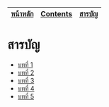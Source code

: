 | [หน้าหลัก](../README.ipynb) | [Contents](contentEN.ipynb) | [สารบัญ](contentTH.ipynb) |
| ---------- | ---------- | -------- |    

# สารบัญ  
- [บทที่ 1](ch1TH/ch1TH.ipynb)
- [บทที่ 2](ch1TH/ch2TH.ipynb)
- [บทที่ 3](ch1TH/ch3TH.ipynb)
- [บทที่ 4](ch1TH/ch4TH.ipynb)
- [บทที่ 5](ch1TH/ch5TH.ipynb)
